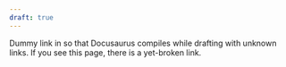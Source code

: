 ```yaml
---
draft: true
---
```


Dummy link in so that Docusaurus compiles while drafting with unknown links. If you see this page, there is a yet-broken link.
